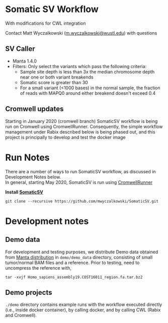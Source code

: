 # Somatic SV Workflow
With modifications for CWL integration

Contact Matt Wyczalkowski (m.wyczalkowski@wustl.edu) with questions


## SV Caller
- Manta 1.4.0
- Filters: Only select the variants which pass the following criteria:
    - Sample site depth is less than 3x the median chromosome depth near one or both variant breakends
    - Somatic score is greater than 30
    - For a small variant (<1000 bases) in the normal sample, the fraction of reads with MAPQ0 around either breakend doesn't exceed 0.4

## Cromwell updates

Starting in January 2020 (cromwell branch) SomaticSV workflow is being run on Cromwell using CromwellRunner.
Consequently, the simple workflow management under Rabix described below is being phased out, and this project
is principally to develop and test the docker image 

# Run Notes

There are a number of ways to run SomaticSV workflow, as discussed in Development Notes below.  
In general, starting May 2020, SomaticSV is run using [CromwellRunner](https://github.com/ding-lab/CromwellRunner.git)

**Install [SomaticSV](https://github.com/mwyczalkowski/SomaticSV.git)**
```
git clone --recursive https://github.com/mwyczalkowski/SomaticSV.git
```

# Development notes
## Demo data

For development and testing purposes, we distribute Demo data obtained from [Manta distribution](https://github.com/Illumina/manta/tree/master/src/demo/data)
in `demo/demo_data` directory, consisting of small tumor/normal BAM files and a reference.  Prior to testing, need to uncompress
the reference with,
```
tar -xvjf Homo_sapiens_assembly19.COST16011_region.fa.tar.bz2
```

## Demo projects
`./demo` directory contains example runs with the workflow executed directly (i.e., inside docker container), by calling docker, and by calling CWL (Rabix and Cromwell).



